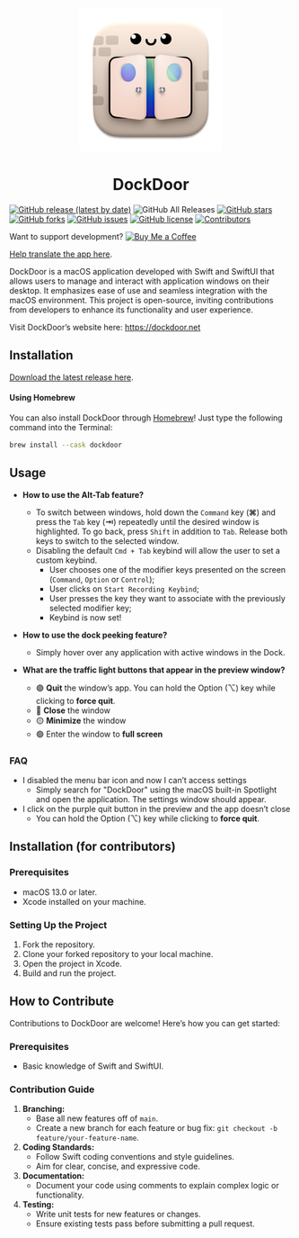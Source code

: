 <p align="center">
<img height="256" src="https://github.com/ejbills/DockDoor/raw/main/DockDoor/Assets.xcassets/AppIcon.appiconset/icon_256x256@2x.png">
</p>

<h1 align="center">DockDoor</h1>

[![GitHub release (latest by date)](https://img.shields.io/github/v/release/ejbills/DockDoor)](https://github.com/ejbills/DockDoor/releases/latest/download/DockDoor.dmg)
![GitHub All Releases](https://img.shields.io/github/downloads/ejbills/DockDoor/total?label=Total%20Downloads)
[![GitHub stars](https://img.shields.io/github/stars/ejbills/DockDoor)](https://github.com/ejbills/DockDoor/stargazers)
[![GitHub forks](https://img.shields.io/github/forks/ejbills/DockDoor)](https://github.com/ejbills/DockDoor/network/members)
[![GitHub issues](https://img.shields.io/github/issues/ejbills/DockDoor)](https://github.com/ejbills/DockDoor/issues)
[![GitHub license](https://img.shields.io/github/license/ejbills/DockDoor)](https://github.com/ejbills/DockDoor/blob/main/LICENSE)
[![Contributors](https://img.shields.io/github/contributors/ejbills/DockDoor)](https://github.com/ejbills/DockDoor/graphs/contributors)

Want to support development? [![Buy Me a Coffee](https://img.shields.io/badge/Buy%20me%20a%20coffee-ffdd00?style=flat&logo=buy-me-a-coffee&logoColor=black)](https://www.buymeacoffee.com/keplercafe)

[Help translate the app here](https://crowdin.com/project/dockdoor/invite?h=895e3c085646d3c07fa36a97044668e02149115).

DockDoor is a macOS application developed with Swift and SwiftUI that allows users to manage and interact with application windows on their desktop. It emphasizes ease of use and seamless integration with the macOS environment. This project is open-source, inviting contributions from developers to enhance its functionality and user experience.

Visit DockDoor’s website here: https://dockdoor.net

## Installation

[Download the latest release here](https://github.com/ejbills/DockDoor/releases/latest/download/DockDoor.dmg).

#### Using Homebrew

You can also install DockDoor through [Homebrew](https://brew.sh/)! Just type the following command into the Terminal:
```bash
brew install --cask dockdoor
```

## Usage

- **How to use the Alt-Tab feature?**
  - To switch between windows, hold down the `Command` key (<strong>&#8984;</strong>) and press the `Tab` key (<strong>&RightArrowBar;</strong>) repeatedly until the desired window is highlighted. To go back, press `Shift` in addition to `Tab`. Release both keys to switch to the selected window.
  - Disabling the default `Cmd + Tab` keybind will allow the user to set a custom keybind.
      - User chooses one of the modifier keys presented on the screen (`Command`, `Option` or `Control`);
      - User clicks on `Start Recording Keybind`;
      - User presses the key they want to associate with the previously selected modifier key;
      - Keybind is now set!

- **How to use the dock peeking feature?**
  - Simply hover over any application with active windows in the Dock.
- **What are the traffic light buttons that appear in the preview window?**
  - 🟣 **Quit** the window’s app. You can hold the Option (⌥) key while clicking to **force quit**.
  - 🔴 **Close** the window
  - 🟡 **Minimize** the window
  - 🟢 Enter the window to **full screen**

### FAQ

- I disabled the menu bar icon and now I can’t access settings
  - Simply search for "DockDoor" using the macOS built-in Spotlight and open the application. The settings window should appear.
- I click on the purple quit button in the preview and the app doesn’t close
  - You can hold the Option (⌥) key while clicking to **force quit**.
 
## Installation (for contributors)

### Prerequisites

- macOS 13.0 or later.
- Xcode installed on your machine.

### Setting Up the Project

1. Fork the repository.
2. Clone your forked repository to your local machine.
3. Open the project in Xcode.
4. Build and run the project.

## How to Contribute

Contributions to DockDoor are welcome! Here’s how you can get started:

### Prerequisites

- Basic knowledge of Swift and SwiftUI.

### Contribution Guide

1. **Branching:**
    - Base all new features off of `main`.
    - Create a new branch for each feature or bug fix: `git checkout -b feature/your-feature-name`.
2. **Coding Standards:**
    - Follow Swift coding conventions and style guidelines.
    - Aim for clear, concise, and expressive code.
3. **Documentation:**
    - Document your code using comments to explain complex logic or functionality.
4. **Testing:**
    - Write unit tests for new features or changes.
    - Ensure existing tests pass before submitting a pull request.
